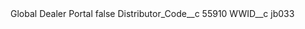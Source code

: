 <?xml version="1.0" encoding="UTF-8"?>
<CustomMetadata xmlns="http://soap.sforce.com/2006/04/metadata" xmlns:xsi="http://www.w3.org/2001/XMLSchema-instance" xmlns:xsd="http://www.w3.org/2001/XMLSchema">
    <label>Global Dealer Portal</label>
    <protected>false</protected>
    <values>
        <field>Distributor_Code__c</field>
        <value xsi:type="xsd:string">55910</value>
    </values>
    <values>
        <field>WWID__c</field>
        <value xsi:type="xsd:string">jb033</value>
    </values>
</CustomMetadata>
